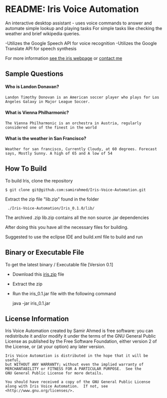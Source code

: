 [see the iris webpage]: http://www.samir-ahmed.com/iris.html
[contact me]: http://www.samir-ahmed.com
[iris.zip]: http://dl.dropbox.com/u/36801801/Iris.zip

# README: Iris Voice Automation

An interactive desktop assistant - uses voice commands to answer and automate simple lookup and playing tasks
For simple tasks like checking the weather and brief wikipedia queries.

-Utilizes the Google Speech API for voice recognition
-Utilizes the Google Translate API for speech synthesis

For more information [see the iris webpage] or [contact me]

## Sample  Questions

#### Who is Landon Donavan?	
	Landon Timothy Donovan is an American soccer player who plays for Los Angeles Galaxy in Major League Soccer.	

#### What is Vienna Philharmonic?
	The Vienna Philharmonic is an orchestra in Austria, regularly considered one of the finest in the world

#### What is the weather in San Francisco?
	Weather for san francisco, Currently Cloudy, at 60 degrees. Forecast says, Mostly Sunny. A high of 65 and A low of 54

## How To Build

To build Iris, clone the repository

	$ git clone git@github.com:samirahmed/Iris-Voice-Automation.git

Extract the zip file "lib.zip" found in the folder

	 ./Iris-Voice-Automation/Iris_0.1.0/lib/

The archived .zip lib.zip contains all the non source .jar dependencies

After doing this you have all the necessary files for building.

Suggested to use the eclipse IDE and build.xml file to build and run

## Binary or Executable File

To get the latest binary / Executable file [Version 0.1]

- Download this [iris.zip] file
- Extract the zip
- Run the iris_0.1.jar file with the following command

	java -jar iris_0.1.jar

## License Information

Iris Voice Automation created by Samir Ahmed is free software: you can redistribute it and/or modify
    it under the terms of the GNU General Public License as published by
    the Free Software Foundation, either version 2 of the License, or
    (at your option) any later version.

    Iris Voice Automation is distributed in the hope that it will be useful,
    but WITHOUT ANY WARRANTY; without even the implied warranty of
    MERCHANTABILITY or FITNESS FOR A PARTICULAR PURPOSE.  See the
    GNU General Public License for more details.

    You should have received a copy of the GNU General Public License
    along with Iris Voice Automation.  If not, see <http://www.gnu.org/licenses/>.
